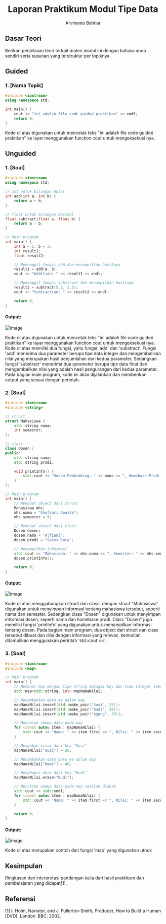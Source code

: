 # <h1 align="center">Laporan Praktikum Modul Tipe Data</h1>
<p align="center">Arvinanto Bahtiar</p>

## Dasar Teori

Berikan penjelasan teori terkait materi modul ini dengan bahasa anda sendiri serta susunan yang terstruktur per topiknya.

## Guided 

### 1. [Nama Topik]

```C++
#include <iostream>
using namespace std;

int main() {
    cout << "ini adalah file code guided praktikan" << endl;
    return 0;
}
```
Kode di atas digunakan untuk mencetak teks "ini adalah file code guided praktikan" ke layar menggunakan function cout untuk mengeksekusi nya.

## Unguided

### 1. [Soal]

```C++
#include <iostream>
using namespace std;

// int untuk bilangan bulat
int add(int a, int b) {
    return a + b;
}

// float untuk bilangan desimal
float subtract(float a, float b) {
    return a - b;
}

// Main program
int main() {
    int a = 5, b = 3;
    int result1;
    float result2;

    // Memanggil fungsi add dan menampilkan hasilnya
    result1 = add(a, b);
    cout << "Addition: " << result1 << endl;

    // Memanggil fungsi substract dan menampilkan hasilnya
    result2 = subtract(5.5, 2.5);
    cout << "Subtraction: " << result2 << endl;

    return 0;
}
```
#### Output:
![image](https://github.com/shafasyahii/Praktikum-Struktur-Data-Assignment/assets/162096931/d5c8b1c3-93b7-4f74-85c9-1b3f1ff77d22)

Kode di atas digunakan untuk mencetak teks "ini adalah file code guided praktikan" ke layar menggunakan function cout untuk mengeksekusi nya.
Kode di atas memiliki dua fungsi, yaitu fungsi 'add' dan 'substract'. Fungsi 'add' menerima dua parameter berupa tipe data integer dan mengembalikan nilai yang merupakan hasil penjumlahan dari kedua parameter. Sedangkan fungsi 'substract' menerima dua parameter berupa tipe data float dan mengembalikan nilai yang adalah hasil pengurangan dari kedua parameter. Pada bagian main program, kode ini akan dijalankan dan memberikan output yang sesuai dengan perintah.

### 2. [Soal]

```C++
#include <iostream>
#include <string>

// struct
struct Mahasiswa {
    std::string nama;
    int semester;
};

// class
class Dosen {
public:
    std::string nama;
    std::string prodi;

    void printInfo() {
        std::cout << "Dosen Pembimbing: " << nama << ", Homebase Prodi: " << prodi << std::endl;
    }
};

// Main program
int main() {
    // Membuat object dari struct
    Mahasiswa mhs;
    mhs.nama = "Shofiari Qonita";
    mhs.semester = 9;

    // Membuat object dari class
    Dosen dosen;
    dosen.nama = "Alfiani";
    dosen.prodi = "Sains Data";

    // Menampilkan informasi
    std::cout << "Mahasiswa: " << mhs.nama << ", Semester: " << mhs.semester << std::endl;
    dosen.printInfo();

    return 0;
}
```
#### Output:
![image](https://github.com/shafasyahii/Praktikum-Struktur-Data-Assignment/assets/162096931/72c1e47f-85ee-46c8-aa1b-5a658049f510)

Kode di atas menggabungkan struct dan class, dengan struct "Mahasiswa" digunakan untuk menyimpan informasi tentang mahasiswa tersebut, seperti nama dan semester. Sedangkan class "Dosen" digunakan untuk menyimpan informasi dosen, seperti nama dan homebase prodi. Class "Dosen" juga memiliki fungsi 'printInfo' yang digunakan untuk menampilkan informasi tentang dosen. Pada bagian main program, dua object dari struct dan class tersebut dibuat dan diisi dengan informasi yang relevan, kemudian ditampilkan menggunakan perintah 'std::cout <<'.

### 3. [Soal]

```C++
#include <iostream>
#include <map>

// Main program
int main() {
    // Membuat map dengan tipe string sebagai key dan tipe integer sebagai value
    std::map<std::string, int> mapNamaNilai;

    // Menambahkan data ke dalam map
    mapNamaNilai.insert(std::make_pair("Susi", 25));
    mapNamaNilai.insert(std::make_pair("Budi", 30));
    mapNamaNilai.insert(std::make_pair("Agung", 35));

    // Mencetak semua data pada map
    for (const auto& item : mapNamaNilai) {
        std::cout << "Nama: " << item.first << ", Nilai: " << item.second << std::endl;
    }

    // Mengubah nilai dari key "Susi"
    mapNamaNilai["Susi"] = 26;

    // Menambahkan data baru ke dalam map
    mapNamaNilai["Dewi"] = 40;

    // Menghapus data dari key "Budi"
    mapNamaNilai.erase("Budi");

    // Mencetak semua data pada map setelah diubah
    std::cout << std::endl;
    for (const auto& item : mapNamaNilai) {
        std::cout << "Nama: " << item.first << ", Nilai: " << item.second << std::endl;
    }

    return 0;
}
```
#### Output:
![image](https://github.com/shafasyahii/Praktikum-Struktur-Data-Assignment/assets/162096931/b00b32cb-0776-4240-9e74-4a7c36b3e0b4)

Kode di atas merupakan contoh dari fungsi 'map' yang digunakan utnuk 

## Kesimpulan
Ringkasan dan interpretasi pandangan kalia dari hasil praktikum dan pembelajaran yang didapat[1].

## Referensi
[1] I. Holm, Narrator, and J. Fullerton-Smith, Producer, How to Build a Human [DVD]. London: BBC; 2002.
